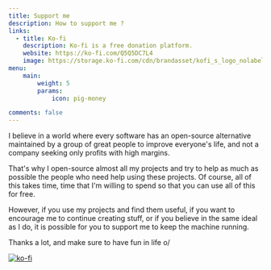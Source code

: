 ```yaml
---
title: Support me
description: How to support me ?
links:
  - title: Ko-fi
    description: Ko-fi is a free donation platform.
    website: https://ko-fi.com/Q5Q5DC7L4
    image: https://storage.ko-fi.com/cdn/brandasset/kofi_s_logo_nolabel.png
menu:
    main:
        weight: 5
        params:
            icon: pig-money

comments: false
---
```


I believe in a world where every software has an open-source alternative maintained by a group of great people to improve everyone's life, and not a company seeking only profits with high margins.

That's why I open-source almost all my projects and try to help as much as possible the people who need help using these projects. Of course, all of this takes time, time that I'm willing to spend so that you can use all of this for free.

However, if you use my projects and find them useful, if you want to encourage me to continue creating stuff, or if you believe in the same ideal as I do, it is possible for you to support me to keep the machine running.

Thanks a lot, and make sure to have fun in life o/

[![ko-fi](https://ko-fi.com/img/githubbutton_sm.svg)](https://ko-fi.com/Q5Q5DC7L4)